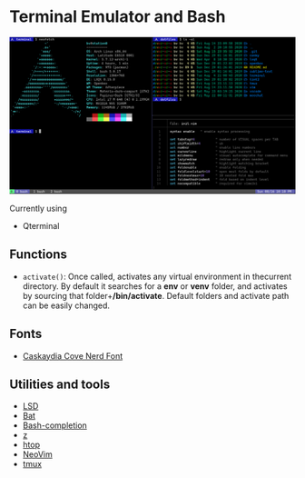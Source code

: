 # Terminal Emulator and Bash

![Terminal](terminalss.png)

Currently using 
- Qterminal

## Functions
- `activate()`: Once called, activates any virtual environment in thecurrent directory. By default it searches for a __env__ or __venv__ folder, and activates by sourcing that folder+__/bin/activate__. Default folders and activate path can be easily changed.

## Fonts
- [Caskaydia Cove Nerd Font](https://github.com/ryanoasis/nerd-fonts/tree/master/patched-fonts/CascadiaCode)

## Utilities and tools
- [LSD](https://github.com/Peltoche/lsd)
- [Bat](https://github.com/sharkdp/bat)
- [Bash-completion](https://github.com/scop/bash-completion)
- [z](https://github.com/rupa/z)
- [htop](https://hisham.hm/htop/)
- [NeoVim](https://neovim.io)
- [tmux](https://github.com/tmux/tmux/wiki)
